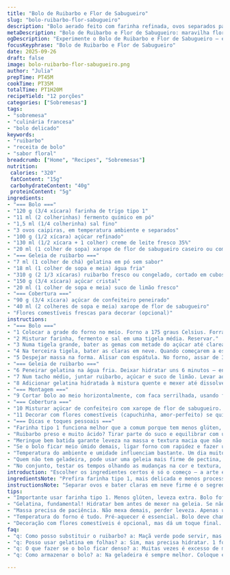```yaml
---
title: "Bolo de Ruibarbo e Flor de Sabugueiro"
slug: "bolo-ruibarbo-flor-sabugueiro"
description: "Bolo aerado feito com farinha refinada, ovos separados para leveza e um toque floral do sirop de flor de sabugueiro. Recheio espesso de ruibarbo cozido com açúcar e limão, estabilizado com gelatina para textura perfeita. Cobertura doce e líquida, realçada com mais sirop de flor de sabugueiro e florais comestíveis opcionais. Combinação de sabores azedinhos e suaves, equilibrada por texturas macias e crocantes. Ideal para sobremesas delicadas, oferece verdadeiros contrastes sem complicações, com passos simples e atenção aos sinais visuais e táteis para evitar erros comuns. Responsividade no forno e na geladeira garantem ponto certo, sem aquela dureza típica ou excesso de doce."
metaDescription: "Bolo de Ruibarbo e Flor de Sabugueiro: maravilha floral e azedinha que encanta o paladar."
ogDescription: "Experimente o Bolo de Ruibarbo e Flor de Sabugueiro – equilíbrio entre leveza e textura, perfeito para ocasiões especiais."
focusKeyphrase: "Bolo de Ruibarbo e Flor de Sabugueiro"
date: 2025-09-26
draft: false
image: bolo-ruibarbo-flor-sabugueiro.png
author: "Julia"
prepTime: PT45M
cookTime: PT35M
totalTime: PT1H20M
recipeYield: "12 porções"
categories: ["Sobremesas"]
tags:
- "sobremesa"
- "culinária francesa"
- "bolo delicado"
keywords:
- "ruibarbo"
- "receita de bolo"
- "sabor floral"
breadcrumb: ["Home", "Recipes", "Sobremesas"]
nutrition: 
 calories: "320"
 fatContent: "15g"
 carbohydrateContent: "40g"
 proteinContent: "5g"
ingredients:
- "=== Bolo ==="
- "120 g (3/4 xícara) farinha de trigo tipo 1"
- "11 ml (2 colherinhas) fermento químico em pó"
- "1,5 ml (1/4 colherinha) sal fino"
- "3 ovos caipiras, em temperatura ambiente e separados"
- "100 g (1/2 xícara) açúcar refinado"
- "130 ml (1/2 xícara + 1 colher) creme de leite fresco 35%"
- "20 ml (1 colher de sopa) xarope de flor de sabugueiro caseiro ou comprado"
- "=== Geleia de ruibarbo ==="
- "7 ml (1 colher de chá) gelatina em pó sem sabor"
- "18 ml (1 colher de sopa e meia) água fria"
- "310 g (2 1/3 xícaras) ruibarbo fresco ou congelado, cortado em cubos"
- "150 g (3/4 xícara) açúcar cristal"
- "20 ml (1 colher de sopa e meia) suco de limão fresco"
- "=== Cobertura ==="
- "90 g (3/4 xícara) açúcar de confeiteiro peneirado"
- "40 ml (2 colheres de sopa e meia) xarope de flor de sabugueiro"
- "Flores comestíveis frescas para decorar (opcional)"
instructions:
- "=== Bolo ==="
- "1 Colocar a grade do forno no meio. Forno a 175 graus Celsius. Forrar fundo de forma com aro removível de 20 cm de diâmetro com papel manteiga. Nada de untar – esse bolo cresce melhor sem gordura no fundo."
- "2 Misturar farinha, fermento e sal em uma tigela média. Reservar."
- "3 Numa tigela grande, bater as gemas com metade do açúcar até clarear. Juntar creme de leite e xarope de flor de sabugueiro; bater só até ficar homogêneo. Peneirar os ingredientes secos direto nessa mistura, mexer com espátula só para incorporar, não bater demais."
- "4 Na terceira tigela, bater as claras em neve. Quando começarem a espuma, adicionar o açúcar restante aos poucos, continuando bater até picos firmes – ponto chave para bolo fofo e leve. Misturar 1/4 das claras delicadamente na massa para soltar e depois incorporar o resto com movimentos de dobra, sem perder o ar das claras."
- "5 Despejar massa na forma. Alisar com espátula. No forno, assar de 33 a 38 minutos – prestar atenção no cheiro de bolo, cor dourada nas bordas, e fazer o teste do palito: sai limpo e seco, sem massa grudada. Deixar esfriar 2 horas ou até temperatura ambiente, numa grade, para não umedecer demais a base. Desenformar com cuidado."
- "=== Geleia de ruibarbo ==="
- "6 Peneirar gelatina na água fria. Deixar hidratar uns 6 minutos – enquanto isso preparar o ruibarbo."
- "7 Num tacho médio, juntar ruibarbo, açúcar e suco de limão. Levar ao fogo médio até ferver; mexer ocasionalmente, desmanchando pedaços com colher para formar textura de geleia. Levar uns 12 minutos, mexendo. Deve engrossar, ficar na consistência de calda grossa, bem brilhante. Tirar do fogo."
- "8 Adicionar gelatina hidratada à mistura quente e mexer até dissolver por completo. Transferir para tigela. Cobrir com filme plástico tocando a superfície da geleia para não criar película. Deixar amornar em temperatura ambiente. Refrigeração: no mínimo 1h, até gelar e firmar."
- "=== Montagem ==="
- "9 Cortar bolo ao meio horizontalmente, com faca serrilhada, usando fio dental ou linha de cozinha para fatia precisa. Colocar a base numa travessa. Espalhar geleia de ruibarbo uniformemente. Sobrepor a outra metade do bolo, pressionar levemente para colar."
- "=== Cobertura ==="
- "10 Misturar açúcar de confeiteiro com xarope de flor de sabugueiro. Ajustar com mais xarope (se estiver grosso) ou açúcar (se muito líquido) para cobertura que escorra devagar, revele textura levemente opaca, quase aveludada. Derramar por cima, deixar escorrer nas laterais com calma."
- "11 Decorar com flores comestíveis (capuchinha, amor-perfeito) se quiser arrumar visual e sabor. Guardar na geladeira 3 dias no máximo, em recipiente tampado – bolo absorve umidade e sabores da geladeira."
- "=== Dicas e toques pessoais ==="
- "Farinha tipo 1 funciona melhor que a comum porque tem menos glúten, deixa mais leve. Nunca pular a separação dos ovos para melhor estabilidade e volume. Pra quem não tem xarope de flor de sabugueiro, pode preparar em casa com flores frescas (cuidado para não usar flores tratadas com pesticidas) ou usar um xarope simples aromatizado com limão e um pouco de erva-doce para imitar o sabor."
- "Ruibarbo preso e muito ácido? Tirar parte do suco e equilibrar com um pouco mais de açúcar ou acrescer um pouco de mel para suavizar. Gelatina imprescindível para textura fundente, mas que não vaze. No ponto certo, geleia fica firme, não escorre nem quebra o bolo ao cortar."
- "Meringue bem batida garante leveza na massa e textura macia que não esfarela. Cuidado para não misturar demais para não perder volume. Paciência para esfriar o bolo – forçar corte quente estraga tudo, bolo esfarela e fica denso."
- "Se o bolo ficar meio úmido demais, ligar forno com rapidez e fazer uma leve tostadinha antes do corte final. Aroma no forno solta notas florais e cremosas pela cozinha, sinal que está quase. Flocos de ruibarbo bem cozidos lembram compota caseira de frutas mais azedas, com a refrescância da flor de sabugueiro trazendo complexidade."
- "Temperatura do ambiente e umidade influenciam bastante. Um dia muito quente pode exigir redução do creme de leite ou reforço gelatina, para evitar que montagem amoleça rápido demais. Guardar sempre na geladeira para conservar as flores e para que a cobertura mantenha o aspecto firme."
- "Quem não tem geladeira, pode usar uma geleia mais firme de pectina, mas o efeito muda – menos sedoso, mais ríspido. Para um toque brasileiro, substituir parte do açúcar por rapadura moída fina ou mexer a geleia com um pouco de cachaça envelhecida para aroma extra e interessante."
- "No conjunto, testar os tempos olhando as mudanças na cor e textura, confiar no paladar e toque. Sabe quando está perfeito pelo cheiro, pelo toque firme e pelo visual? É o momento certo para parar e curtir o resultado, que é delicado e de personalidade."
introduction: "Escolher os ingredientes certos é só o começo – a arte está no preparo. O ruibarbo, azedinho que briga com açúcar, pede cuidado na textura da geleia. O bolo, leve como nuvem, ganha seu ar pelas claras bem batidas e o toque floral da flor de sabugueiro que inunda a casa de aroma. Já errei na vida com bolos pesados e recheios aguados, aprendi que gelatina no ponto certo faz milagre. A cobertura que escorre com calma completa esteticamente e traz sabor que não sufoca, só chama para mais um pedaço. É técnica e fazoração, na medida certa."
ingredientsNote: "Prefira farinha tipo 1, mais delicada e menos processada que a comum, garante leveza. O xarope de flor de sabugueiro pode ser comprado pronto ou feito em casa a partir das flores naturais, colhidas com atenção para não usar flores tratadas com química. O creme de leite deve ser fresco e de alto teor de gordura para dar corpo e sabor. O ruibarbo, fresquinho ou congelado, ao cozinhar libera sabor ácido e textura rústica que casa com o doce equilibrado. A gelatina em pó devolve estabilidade, substituí-la por pectina muda a textura final. Açúcar refinado deve ser peneirado e incorporado por etapas para garantir a firmeza da meringue."
instructionsNote: "Separar ovos e bater claras em neve firme é o segredo para estrutura leve. Não misturar demais para não derrubar a massa. Assar em forno pré-aquecido, madeira de cheiros e aromas revelam quando está quase pronto. Gelatina deve hidratar antes de entrar na geleia quente para evitar grumos. A geleia precisa reduzir até textura de calda espessa; mexa sempre para evitar grudados e queima do fundo. O bolo deve estar completamente frio antes de cortar para não esfarelar. A cobertura com xarope adiciona brilho e sabor, se estiver muito líquida ou grossa ajuste com açúcar ou mais xarope. Decoração natural com flores comestíveis incrementa visual e frescor. Manter o bolo refrigerado para conservar firmeza, não deixar em locais muito úmidos para não amolecer."
tips:
- "Importante usar farinha tipo 1. Menos glúten, leveza extra. Bolo fofinho depende dessa escolha. Não subestime essa etapa. Testei farinhas comuns; resultados frustrantes."
- "Gelatina, fundamental! Hidratar bem antes de mexer na geleia. Se não, grumos. Se não tiver, pectina pode ser opção, mas muda a textura. Experimentei uma vez."
- "Massa precisa de paciência. Não mexa demais, perder leveza. Apenas uma incorporação suave. Olhe para espuma das claras, tem que brilhar. Bolo perfeito não esfarela."
- "Temperatura do forno é tudo. Pré-aquecer é essencial. Bolo deve chamar atenção pelo aroma. Mais que o tempo: olhe a cor. Dourado nas bordas é sinal."
- "Decoração com flores comestíveis é opcional, mas dá um toque final. Capuchinha traz cor. Sem flores? Use frutas frescas ou uma calda. Alternativas criativas sempre funcionam."
faq:
- "q: Como posso substituir o ruibarbo? a: Maçã verde pode servir, mas sabor muda. Outra opção é usar frutas ácidas. Pode misturar com limão."
- "q: Posso usar gelatina em folhas? a: Sim, mas precisa hidratar. 1 folha equivale a uma colher de sopa de gelatina em pó. Lembre-se de dissolver bem."
- "q: O que fazer se o bolo ficar denso? a: Muitas vezes é excesso de mistura. Cuidado na hora de mexer a massa. Não bata demais. Ar folk deve estar lá."
- "q: Como armazenar o bolo? a: Na geladeira é sempre melhor. Coloque em recipiente fechado, evita o ressecamento. Mas não pode ficar muito tempo."

---
```

